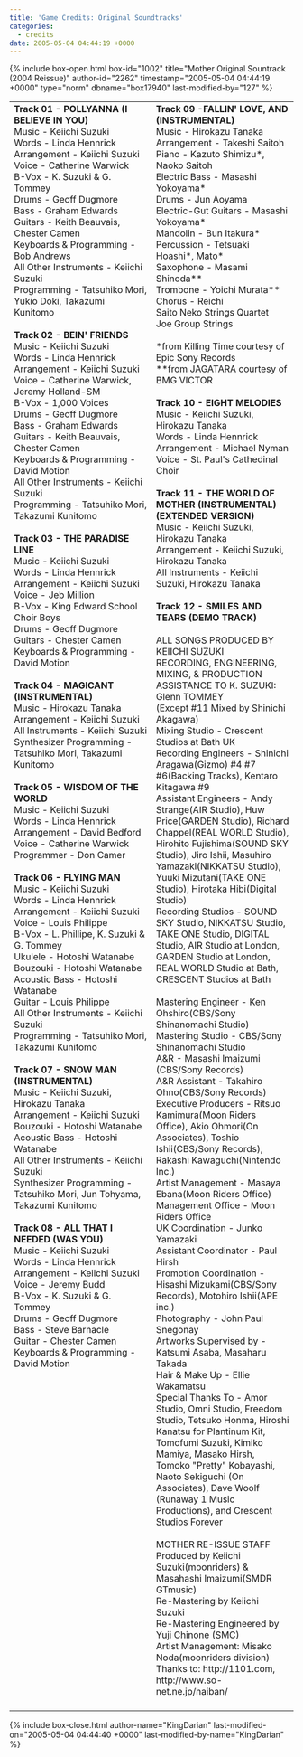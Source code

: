 ```yaml
---
title: 'Game Credits: Original Soundtracks'
categories:
  - credits
date: 2005-05-04 04:44:19 +0000
---
```

{% include box-open.html box-id="1002" title="Mother Original Sountrack (2004 Reissue)" author-id="2262" timestamp="2005-05-04 04:44:19 +0000" type="norm" dbname="box17940" last-modified-by="127" %}
<table width="100%">
<tr valign="top">
<td width="50%">
<b>Track 01 - POLLYANNA (I BELIEVE IN YOU)</b><BR />
 Music - Keiichi Suzuki<BR />
 Words - Linda Hennrick<BR />
 Arrangement - Keiichi Suzuki<BR />
 Voice - Catherine Warwick<BR />
 B-Vox - K. Suzuki & G. Tommey<BR />
 Drums - Geoff Dugmore<BR />
 Bass - Graham Edwards<BR />
 Guitars - Keith Beauvais, Chester Camen<BR />
 Keyboards & Programming - Bob Andrews<BR />
 All Other Instruments - Keiichi Suzuki<BR />
 Programming - Tatsuhiko Mori, Yukio Doki, Takazumi Kunitomo<BR />
<BR />
<b>Track 02 - BEIN' FRIENDS</b><BR />
 Music - Keiichi Suzuki<BR />
 Words - Linda Hennrick<BR />
 Arrangement - Keiichi Suzuki<BR />
 Voice - Catherine Warwick, Jeremy Holland-SM<BR />
 B-Vox - 1,000 Voices<BR />
 Drums - Geoff Dugmore<BR />
 Bass - Graham Edwards<BR />
 Guitars - Keith Beauvais, Chester Camen<BR />
 Keyboards & Programming - David Motion<BR />
 All Other Instruments - Keiichi Suzuki<BR />
 Programming - Tatsuhiko Mori, Takazumi Kunitomo<BR />
<BR />
<b>Track 03 - THE PARADISE LINE</b><BR />
 Music - Keiichi Suzuki<BR />
 Words - Linda Hennrick<BR />
 Arrangement - Keiichi Suzuki<BR />
 Voice - Jeb Million<BR />
 B-Vox - King Edward School Choir Boys<BR />
 Drums - Geoff Dugmore<BR />
 Guitars - Chester Camen<BR />
 Keyboards & Programming - David Motion<BR />
<BR />
<b>Track 04 - MAGICANT (INSTRUMENTAL)</b><BR />
 Music - Hirokazu Tanaka<BR />
 Arrangement - Keiichi Suzuki<BR />
 All Instruments - Keiichi Suzuki<BR />
 Synthesizer Programming - Tatsuhiko Mori, Takazumi Kunitomo<BR />
<BR />
<b>Track 05 - WISDOM OF THE WORLD</b><BR />
 Music - Keiichi Suzuki<BR />
 Words - Linda Hennrick<BR />
 Arrangement - David Bedford<BR />
 Voice - Catherine Warwick<BR />
 Programmer - Don Camer<BR />
<BR />
<b>Track 06 - FLYING MAN</b><BR />
 Music - Keiichi Suzuki<BR />
 Words - Linda Hennrick<BR />
 Arrangement - Keiichi Suzuki<BR />
 Voice - Louis Philippe<BR />
 B-Vox - L. Phillipe, K. Suzuki & G. Tommey<BR />
 Ukulele - Hotoshi Watanabe<BR />
 Bouzouki - Hotoshi Watanabe<BR />
 Acoustic Bass - Hotoshi Watanabe<BR />
 Guitar - Louis Philippe<BR />
 All Other Instruments - Keiichi Suzuki<BR />
 Programming - Tatsuhiko Mori, Takazumi Kunitomo<BR />
<BR />
<b>Track 07 - SNOW MAN (INSTRUMENTAL)</b><BR />
 Music - Keiichi Suzuki, Hirokazu Tanaka<BR />
 Arrangement - Keiichi Suzuki<BR />
 Bouzouki - Hotoshi Watanabe<BR />
 Acoustic Bass - Hotoshi Watanabe<BR />
 All Other Instruments - Keiichi Suzuki<BR />
 Synthesizer Programming - Tatsuhiko Mori, Jun Tohyama, Takazumi Kunitomo<BR />
<BR />
<b>Track 08 - ALL THAT I NEEDED (WAS YOU)</b><BR />
 Music - Keiichi Suzuki<BR />
 Words - Linda Hennrick<BR />
 Arrangement - Keiichi Suzuki<BR />
 Voice - Jeremy Budd<BR />
 B-Vox - K. Suzuki & G. Tommey<BR />
 Drums - Geoff Dugmore<BR />
 Bass - Steve Barnacle<BR />
 Guitar - Chester Camen<BR />
 Keyboards & Programming - David Motion<BR />
<BR />
</td>
<td width="50%">
<b>Track 09 -FALLIN' LOVE, AND (INSTRUMENTAL)</b><BR />
 Music - Hirokazu Tanaka<BR />
 Arrangement - Takeshi Saitoh<BR />
 Piano - Kazuto Shimizu*, Naoko Saitoh<BR />
 Electric Bass - Masashi Yokoyama*<BR />
 Drums - Jun Aoyama<BR />
 Electric-Gut Guitars - Masashi Yokoyama*<BR />
 Mandolin - Bun Itakura*<BR />
 Percussion - Tetsuaki Hoashi*, Mato*<BR />
 Saxophone - Masami Shinoda**<BR />
 Trombone - Yoichi Murata**<BR />
 Chorus - Reichi<BR />
 Saito Neko Strings Quartet<BR />
 Joe Group Strings<BR />
<BR />
 *from Killing Time courtesy of Epic Sony Records<BR />
 **from JAGATARA courtesy of BMG VICTOR<BR />
<BR />
<b>Track 10 - EIGHT MELODIES</b><BR />
 Music - Keiichi Suzuki, Hirokazu Tanaka<BR />
 Words - Linda Hennrick<BR />
 Arrangement - Michael Nyman<BR />
 Voice - St. Paul's Cathedinal Choir<BR /> 
<BR />
<b>Track 11 - THE WORLD OF MOTHER (INSTRUMENTAL) (EXTENDED VERSION)</b><BR />
 Music - Keiichi Suzuki, Hirokazu Tanaka<BR />
 Arrangement - Keiichi Suzuki, Hirokazu Tanaka<BR />
 All Instruments - Keiichi Suzuki, Hirokazu Tanaka<BR />
<BR />
<b>Track 12 - SMILES AND TEARS (DEMO TRACK)</b><BR />
<BR />
ALL SONGS PRODUCED BY KEIICHI SUZUKI<BR />
RECORDING, ENGINEERING, MIXING, & PRODUCTION ASSISTANCE TO K. SUZUKI: Glenn TOMMEY<BR />
(Except #11 Mixed by Shinichi Akagawa)<BR />
 Mixing Studio - Crescent Studios at Bath UK<BR />
 Recording Engineers - Shinichi Aragawa(Gizmo) #4 #7 #6(Backing Tracks), Kentaro Kitagawa #9<BR />
 Assistant Engineers - Andy Strange(AIR Studio), Huw Price(GARDEN Studio), Richard Chappel(REAL WORLD Studio), Hirohito Fujishima(SOUND SKY Studio), Jiro Ishii, Masuhiro Yamazaki(NIKKATSU Studio), Yuuki Mizutani(TAKE ONE Studio), Hirotaka Hibi(Digital Studio)<BR/>
 Recording Studios - SOUND SKY Studio, NIKKATSU Studio, TAKE ONE Studio, DIGITAL Studio, AIR Studio at London, GARDEN Studio at London, REAL WORLD Studio at Bath, CRESCENT Studios at Bath<BR />
<BR />
 Mastering Engineer - Ken Ohshiro(CBS/Sony Shinanomachi Studio)<BR />
 Mastering Studio - CBS/Sony Shinanomachi Studio<BR />
 A&R -  Masashi Imaizumi (CBS/Sony Records)<BR />
 A&R Assistant - Takahiro Ohno(CBS/Sony Records)<BR />
 Executive Producers - Ritsuo Kamimura(Moon Riders Office), Akio Ohmori(On Associates), Toshio Ishii(CBS/Sony Records), Rakashi Kawaguchi(Nintendo Inc.)<BR />
 Artist Management - Masaya Ebana(Moon Riders Office)<BR />
 Management Office - Moon Riders Office<BR />
 UK Coordination - Junko Yamazaki<BR />
 Assistant Coordinator - Paul Hirsh<BR />
 Promotion Coordination - Hisashi Mizukami(CBS/Sony Records), Motohiro Ishii(APE inc.)<BR />
 Photography - John Paul Snegonay<BR />
 Artworks Supervised by - Katsumi Asaba, Masaharu Takada<BR />
 Hair & Make Up - Ellie Wakamatsu<BR />
 Special Thanks To - Amor Studio, Omni Studio, Freedom Studio, Tetsuko Honma, Hiroshi Kanatsu for Plantinum Kit, Tomofumi Suzuki, Kimiko Mamiya, Masako Hirsh, Tomoko "Pretty" Kobayashi, Naoto Sekiguchi (On Associates), Dave Woolf (Runaway 1 Music Productions), and Crescent Studios Forever<BR />
<BR />
MOTHER RE-ISSUE STAFF<BR />
 Produced by Keiichi Suzuki(moonriders) & Masahashi Imaizumi(SMDR GTmusic)<BR />
 Re-Mastering by Keiichi Suzuki<BR />
 Re-Mastering Engineered by Yuji Chinone (SMC)<BR />
 Artist Management: Misako Noda(moonriders division)<BR />
 Thanks to: http://1101.com, http://www.so-net.ne.jp/haiban/<BR />
<BR />
</td>
</tr>
</table>
{% include box-close.html author-name="KingDarian" last-modified-on="2005-05-04 04:44:40 +0000" last-modified-by-name="KingDarian" %}
